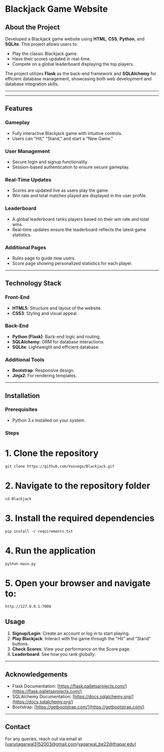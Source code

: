 # Blackjack Game Website

## About the Project
Developed a Blackjack game website using **HTML**, **CSS**, **Python**, and **SQLite**. This project allows users to:

- Play the classic Blackjack game.
- Have their scores updated in real-time.
- Compete on a global leaderboard displaying the top players.

The project utilizes **Flask** as the back-end framework and **SQLAlchemy** for efficient database management, showcasing both web development and database integration skills.

----------------------------------------------------------------------------------------------------------------------------------------------------------------------------------



-----------------------------------------------------------------------------------------------------------------------------------------------------------------------------------

## Features

### Gameplay
- Fully interactive Blackjack game with intuitive controls.
- Users can "Hit," "Stand," and start a "New Game."

### User Management
- Secure login and signup functionality.
- Session-based authentication to ensure secure gameplay.

### Real-Time Updates
- Scores are updated live as users play the game.
- Win rate and total matches played are displayed in the user profile.

### Leaderboard
- A global leaderboard ranks players based on their win rate and total wins.
- Real-time updates ensure the leaderboard reflects the latest game statistics.

### Additional Pages
- Rules page to guide new users.
- Score page showing personalized statistics for each player.

---

## Technology Stack

### Front-End
- **HTML5**: Structure and layout of the website.
- **CSS3**: Styling and visual appeal.

### Back-End
- **Python (Flask)**: Back-end logic and routing.
- **SQLAlchemy**: ORM for database interactions.
- **SQLite**: Lightweight and efficient database.

### Additional Tools
- **Bootstrap**: Responsive design.
- **Jinja2**: For rendering templates.

---

## Installation

### Prerequisites
- Python 3.x installed on your system.

### Steps
# 1. Clone the repository
```
git clone https://github.com/Vassego/Blackjack.git
```

# 2. Navigate to the repository folder
```
cd Blackjack
```

# 3. Install the required dependencies
```
pip install -r requirements.txt
```

# 4. Run the application
```
python main.py
```

# 5. Open your browser and navigate to:
```
http://127.0.0.1:7000
```

## Usage

1. **Signup/Login**: Create an account or log in to start playing.
2. **Play Blackjack**: Interact with the game through the "Hit" and "Stand" buttons.
3. **Check Scores**: View your performance on the Score page.
4. **Leaderboard**: See how you rank globally.

---

## Acknowledgements
- Flask Documentation: [https://flask.palletsprojects.com/](https://flask.palletsprojects.com/)
- SQLAlchemy Documentation: [https://docs.sqlalchemy.org/](https://docs.sqlalchemy.org/)
- Bootstrap: [https://getbootstrap.com/](https://getbootstrap.com/)

---

## Contact
For any queries, reach out via email at [varunagarwal3152003@gmail.com/vagarwal_be22@thapar.edu]

